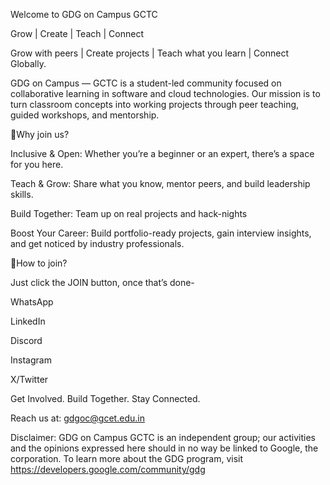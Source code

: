 Welcome to GDG on Campus GCTC

Grow | Create | Teach | Connect

Grow with peers | Create projects | Teach what you learn | Connect Globally.



GDG on Campus — GCTC is a student-led community focused on collaborative learning in software and cloud technologies. Our mission is to turn classroom concepts into working projects through peer teaching, guided workshops, and mentorship.





🌱Why join us?

Inclusive & Open: Whether you’re a beginner or an expert, there’s a space for you here.

Teach & Grow: Share what you know, mentor peers, and build leadership skills.

Build Together: Team up on real projects and hack-nights

Boost Your Career: Build portfolio-ready projects, gain interview insights, and get noticed by industry professionals.





🤝How to join?

Just click the JOIN button, once that’s done-

WhatsApp

LinkedIn

Discord

Instagram

X/Twitter

Get Involved. Build Together. Stay Connected.



Reach us at: gdgoc@gcet.edu.in

Disclaimer: GDG on Campus GCTC is an independent group; our activities and the opinions expressed here should in no way be linked to Google, the corporation. To learn more about the GDG program, visit https://developers.google.com/community/gdg
